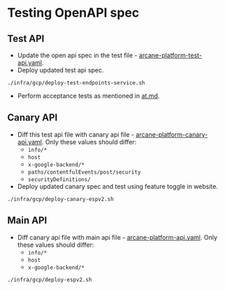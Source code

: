 # Testing OpenAPI spec

## Test API

* Update the open api spec in the test file - [arcane-platform-test-api.yaml](../libs/clients/arcane-platform-client/src/main/openapi/arcane-platform-test-api.yaml).
* Deploy updated test api spec.
```shell
./infra/gcp/deploy-test-endpoints-service.sh
```
* Perform acceptance tests as mentioned in [at.md](at.md).

## Canary API

* Diff this test api file with canary api file - [arcane-platform-canary-api.yaml](../libs/clients/arcane-platform-client/src/main/openapi/arcane-platform-canary-api.yaml).
  Only these values should differ:
  * `info/*`
  * `host`
  * `x-google-backend/*`
  * `paths/contentfulEvents/post/security`
  * `securityDefinitions/`
* Deploy updated canary spec and test using feature toggle in website.
```shell
./infra/gcp/deploy-canary-espv2.sh
```

## Main API
* Diff canary api file with main api file - [arcane-platform-api.yaml](../libs/clients/arcane-platform-client/src/main/openapi/arcane-platform-api.yaml).
  Only these values should differ:
  * `info/*`
  * `host`
  * `x-google-backend/*`
```shell
./infra/gcp/deploy-espv2.sh
```
